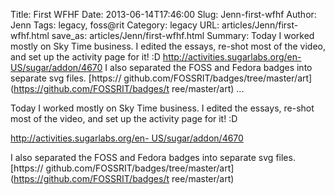Title: First WFHF
Date: 2013-06-14T17:46:00
Slug: Jenn-first-wfhf
Author: Jenn
Tags: legacy, foss@rit
Category: legacy
URL: articles/Jenn/first-wfhf.html
save_as: articles/Jenn/first-wfhf.html
Summary: Today I worked mostly on Sky Time business. I edited the essays, re-shot most of the video, and set up the activity page for it! :D  [http://activities.sugarlabs.org/en- US/sugar/addon/4670](http://activities.sugarlabs.org/en-US/sugar/addon/4670)  I also separated the FOSS and Fedora badges into separate svg files. [https:// github.com/FOSSRIT/badges/tree/master/art](https://github.com/FOSSRIT/badges/t ree/master/art)   ... 

Today I worked mostly on Sky Time business. I edited the essays, re-shot most
of the video, and set up the activity page for it! :D

[http://activities.sugarlabs.org/en-
US/sugar/addon/4670](http://activities.sugarlabs.org/en-US/sugar/addon/4670)

I also separated the FOSS and Fedora badges into separate svg files. [https://
github.com/FOSSRIT/badges/tree/master/art](https://github.com/FOSSRIT/badges/t
ree/master/art)

